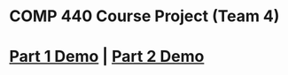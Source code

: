 # COMP 440 Course Project (Team 4)

# [Part 1 Demo](https://youtu.be/iv7ipiRVfQw) | [Part 2 Demo](https://youtu.be/UrmSi810BAI)